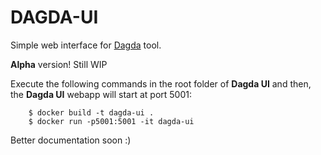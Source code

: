 # DAGDA-UI

Simple web interface for [Dagda](https://github.com/eliasgranderubio/dagda) tool.

**Alpha** version! Still WIP

Execute the following commands in the root folder of **Dagda UI** and then, the **Dagda UI** webapp will start at port 5001:

```
    $ docker build -t dagda-ui .
    $ docker run -p5001:5001 -it dagda-ui
```
Better documentation soon :)
